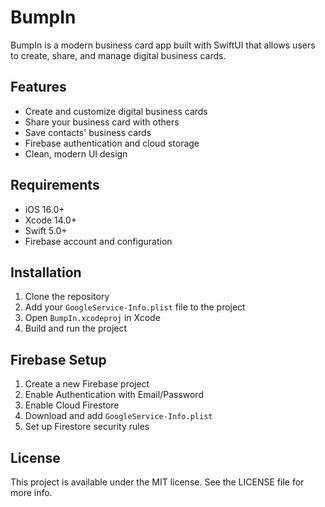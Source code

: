 # BumpIn

BumpIn is a modern business card app built with SwiftUI that allows users to create, share, and manage digital business cards.

## Features

- Create and customize digital business cards
- Share your business card with others
- Save contacts' business cards
- Firebase authentication and cloud storage
- Clean, modern UI design

## Requirements

- iOS 16.0+
- Xcode 14.0+
- Swift 5.0+
- Firebase account and configuration

## Installation

1. Clone the repository
2. Add your `GoogleService-Info.plist` file to the project
3. Open `BumpIn.xcodeproj` in Xcode
4. Build and run the project

## Firebase Setup

1. Create a new Firebase project
2. Enable Authentication with Email/Password
3. Enable Cloud Firestore
4. Download and add `GoogleService-Info.plist`
5. Set up Firestore security rules

## License

This project is available under the MIT license. See the LICENSE file for more info. 
